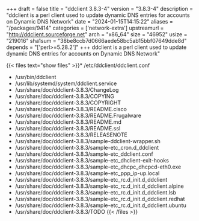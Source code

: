 +++
draft = false
title = "ddclient 3.8.3-4"
version = "3.8.3-4"
description = "ddclient is a perl client used to update dynamic DNS entries for accounts on Dynamic DNS Network"
date = "2024-01-15T14:15:22"
aliases = "/packages/9414"
categories = ['network-extra']
upstreamurl = "http://ddclient.sourceforge.net"
arch = "x86_64"
size = "46952"
usize = "219016"
sha1sum = "38be8ccb7d0666aede58bc5ab15bbf07649dde8d"
depends = "['perl>=5.28.2']"
+++
ddclient is a perl client used to update dynamic DNS entries for accounts on Dynamic DNS Network"

{{< files text="show files" >}}* /etc/ddclient/ddclient.conf
* /usr/bin/ddclient
* /usr/lib/systemd/system/ddclient.service
* /usr/share/doc/ddclient-3.8.3/ChangeLog
* /usr/share/doc/ddclient-3.8.3/COPYING
* /usr/share/doc/ddclient-3.8.3/COPYRIGHT
* /usr/share/doc/ddclient-3.8.3/README.cisco
* /usr/share/doc/ddclient-3.8.3/README.Frugalware
* /usr/share/doc/ddclient-3.8.3/README.md
* /usr/share/doc/ddclient-3.8.3/README.ssl
* /usr/share/doc/ddclient-3.8.3/RELEASENOTE
* /usr/share/doc/ddclient-3.8.3/sample-ddclient-wrapper.sh
* /usr/share/doc/ddclient-3.8.3/sample-etc_cron.d_ddclient
* /usr/share/doc/ddclient-3.8.3/sample-etc_ddclient.conf
* /usr/share/doc/ddclient-3.8.3/sample-etc_dhclient-exit-hooks
* /usr/share/doc/ddclient-3.8.3/sample-etc_dhcpc_dhcpcd-eth0.exe
* /usr/share/doc/ddclient-3.8.3/sample-etc_ppp_ip-up.local
* /usr/share/doc/ddclient-3.8.3/sample-etc_rc.d_init.d_ddclient
* /usr/share/doc/ddclient-3.8.3/sample-etc_rc.d_init.d_ddclient.alpine
* /usr/share/doc/ddclient-3.8.3/sample-etc_rc.d_init.d_ddclient.lsb
* /usr/share/doc/ddclient-3.8.3/sample-etc_rc.d_init.d_ddclient.redhat
* /usr/share/doc/ddclient-3.8.3/sample-etc_rc.d_init.d_ddclient.ubuntu
* /usr/share/doc/ddclient-3.8.3/TODO
{{< /files >}}